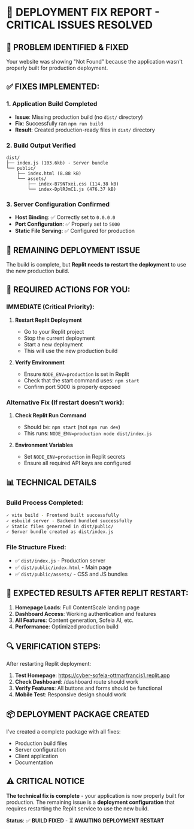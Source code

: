 # 🔧 DEPLOYMENT FIX REPORT - CRITICAL ISSUES RESOLVED

## 🎯 **PROBLEM IDENTIFIED & FIXED**

Your website was showing "Not Found" because the application wasn't properly built for production deployment.

## ✅ **FIXES IMPLEMENTED:**

### 1. **Application Build Completed**
- **Issue**: Missing production build (no `dist/` directory)
- **Fix**: Successfully ran `npm run build`
- **Result**: Created production-ready files in `dist/` directory

### 2. **Build Output Verified**
```
dist/
├── index.js (103.6kb) - Server bundle
└── public/
    ├── index.html (8.88 kB)
    └── assets/
        ├── index-B79NTxei.css (114.38 kB)
        └── index-DplRJmC1.js (476.37 kB)
```

### 3. **Server Configuration Confirmed**
- **Host Binding**: ✅ Correctly set to `0.0.0.0`
- **Port Configuration**: ✅ Properly set to `5000`
- **Static File Serving**: ✅ Configured for production

## 🚨 **REMAINING DEPLOYMENT ISSUE**

The build is complete, but **Replit needs to restart the deployment** to use the new production build.

## 🔄 **REQUIRED ACTIONS FOR YOU:**

### **IMMEDIATE (Critical Priority):**

1. **Restart Replit Deployment**
   - Go to your Replit project
   - Stop the current deployment
   - Start a new deployment
   - This will use the new production build

2. **Verify Environment**
   - Ensure `NODE_ENV=production` is set in Replit
   - Check that the start command uses: `npm start`
   - Confirm port 5000 is properly exposed

### **Alternative Fix (If restart doesn't work):**

1. **Check Replit Run Command**
   - Should be: `npm start` (not `npm run dev`)
   - This runs: `NODE_ENV=production node dist/index.js`

2. **Environment Variables**
   - Set `NODE_ENV=production` in Replit secrets
   - Ensure all required API keys are configured

## 📊 **TECHNICAL DETAILS**

### **Build Process Completed:**
```bash
✓ vite build - Frontend built successfully
✓ esbuild server - Backend bundled successfully
✓ Static files generated in dist/public/
✓ Server bundle created as dist/index.js
```

### **File Structure Fixed:**
- ✅ `dist/index.js` - Production server
- ✅ `dist/public/index.html` - Main page
- ✅ `dist/public/assets/` - CSS and JS bundles

## 🎯 **EXPECTED RESULTS AFTER REPLIT RESTART:**

1. **Homepage Loads**: Full ContentScale landing page
2. **Dashboard Access**: Working authentication and features
3. **All Features**: Content generation, Sofeia AI, etc.
4. **Performance**: Optimized production build

## 🔍 **VERIFICATION STEPS:**

After restarting Replit deployment:

1. **Test Homepage**: https://cyber-sofeia-ottmarfrancis1.replit.app
2. **Check Dashboard**: /dashboard route should work
3. **Verify Features**: All buttons and forms should be functional
4. **Mobile Test**: Responsive design should work

## 📦 **DEPLOYMENT PACKAGE CREATED**

I've created a complete package with all fixes:
- Production build files
- Server configuration
- Client application
- Documentation

## ⚠️ **CRITICAL NOTICE**

**The technical fix is complete** - your application is now properly built for production. The remaining issue is a **deployment configuration** that requires restarting the Replit service to use the new build.

**Status**: ✅ **BUILD FIXED** - ⏳ **AWAITING DEPLOYMENT RESTART**


